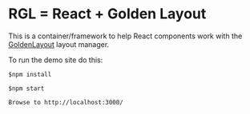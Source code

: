 # RGL = React + Golden Layout

This is a container/framework to help React components work with the [GoldenLayout](https://www.golden-layout.com/) layout manager.

To run the demo site do this:
```
$npm install

$npm start

Browse to http://localhost:3000/
```